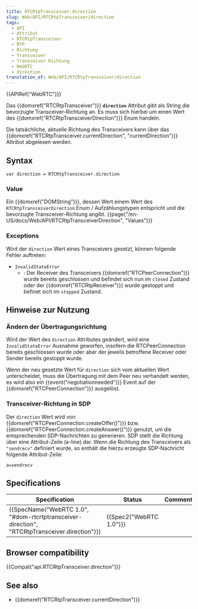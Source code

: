 ```yaml
---
title: RTCRtpTransceiver.direction
slug: Web/API/RTCRtpTransceiver/direction
tags:
  - API
  - Attribut
  - RTCRtpTransceiver
  - RTP
  - Richtung
  - Transceiver
  - Transceiver Richtung
  - WebRTC
  - direction
translation_of: Web/API/RTCRtpTransceiver/direction
---
```

{{APIRef("WebRTC")}}

Das {{domxref("RTCRtpTransceiver")}} **`direction`** Attribut gibt als String die bevorzugte Transceiver-Richtung an. Es muss sich hierbei um einen Wert des {{domxref("RTCRtpTransceiverDirection")}} Enum handeln.

Die tatsächliche, aktuelle Richtung des Transceivers kann über das {{domxref("RTCRtpTransceiver.currentDirection", "currentDirection")}} Attribut abgelesen werden.

## Syntax

    var direction = RTCRtpTransceiver.direction

### Value

Ein {{domxref("DOMString")}}, dessen Wert einem Wert des `RTCRtpTransceiverDirection` Enum / Aufzählungstypen entspricht und die bevorzugte Transceiver-Richtung angibt. {{page("/en-US/docs/Web/API/RTCRtpTransceiverDirection", "Values")}}

### Exceptions

Wird der `direction` Wert eines Transceivers gesetzt, können folgende Fehler auftreten:

- `InvalidStateError`
  - : Der Receiver des Transceivers {{domxref("RTCPeerConnection")}} wurde bereits geschlossen und befindet sich nun im `closed` Zustand oder der {{domxref("RTCRtpReceiver")}} wurde gestoppt und befinet sich im `stopped` Zustand.

## Hinweise zur Nutzung

### Ändern der Übertragungsrichtung

Wird der Wert des `direction` Attributes geändert, wird eine `InvalidStateError` Ausnahme geworfen, insofern die RTCPeerConnection bereits geschlossen wurde oder aber der jeweils betroffene Receiver oder Sender bereits gestoppt wurde.

Wenn der neu gesetzte Wert für `direction` sich vom aktuellen Wert unterscheidet, muss die Übertragung mit dem Peer neu verhandelt werden, es wird also ein {{event("negotiationneeded")}} Event auf der {{domxref("RTCPeerConnection")}} ausgelöst.

### Transceiver-Richtung in SDP

Der `direction` Wert wird von {{domxref("RTCPeerConnection.createOffer()")}} bzw. {{domxref("RTCPeerConnection.createAnswer()")}} genutzt, um die entsprechenden SDP-Nachrichten zu generieren. SDP stellt die Richtung über eine Attribut-Zeile (a-line) dar. Wenn die Richtung des Transceivers als `"sendrecv"` definiert wurde, so enthält die hierzu erzeugte SDP-Nachricht folgende Attribut-Zeile:

    a=sendrecv

## Specifications

| Specification                                                                                                                | Status                           | Comment |
| ---------------------------------------------------------------------------------------------------------------------------- | -------------------------------- | ------- |
| {{SpecName("WebRTC 1.0", "#dom-rtcrtptransceiver-direction", "RTCRtpTransceiver.direction")}} | {{Spec2("WebRTC 1.0")}} |         |

## Browser compatibility

{{Compat("api.RTCRtpTransceiver.direction")}}

## See also

- {{domxref("RTCRtpTransceiver.currentDirection")}}
